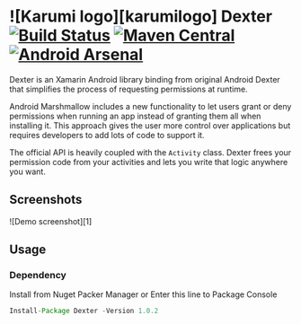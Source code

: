 ![Karumi logo][karumilogo] Dexter [![Build Status](https://travis-ci.org/Karumi/Dexter.svg?branch=master)](https://travis-ci.org/Karumi/Dexter) [![Maven Central](https://maven-badges.herokuapp.com/maven-central/com.karumi/dexter/badge.svg)](https://maven-badges.herokuapp.com/maven-central/com.karumi/dexter) [![Android Arsenal](https://img.shields.io/badge/Android%20Arsenal-Dexter-green.svg?style=true)](https://android-arsenal.com/details/1/2804)
======


Dexter is an Xamarin Android library binding from original Android Dexter that simplifies the process of requesting permissions at runtime.

Android Marshmallow includes a new functionality to let users grant or deny permissions when running an app instead of granting them all when installing it. This approach gives the user more control over applications but requires developers to add lots of code to support it.

The official API is heavily coupled with the ``Activity`` class.
Dexter frees your permission code from your activities and lets you write that logic anywhere you want.


Screenshots
-----------

![Demo screenshot][1]

Usage
-----

### Dependency

Install from Nuget Packer Manager 
or
Enter this line to Package Console

```groovy
Install-Package Dexter -Version 1.0.2
```
